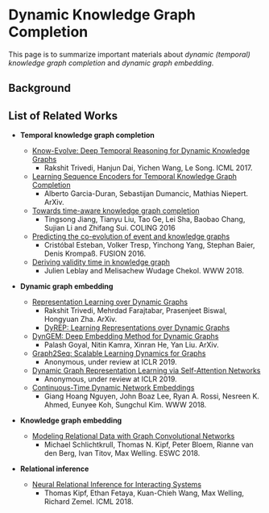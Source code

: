 # Dynamic Knowledge Graph Completion
This page is to summarize important materials about *dynamic (temporal) knowledge graph completion* and *dynamic graph embedding*.

## Background

## List of Related Works
- **Temporal knowledge graph completion**
	- [Know-Evolve: Deep Temporal Reasoning for Dynamic Knowledge Graphs](https://arxiv.org/abs/1705.05742)
		- Rakshit Trivedi, Hanjun Dai, Yichen Wang, Le Song. ICML 2017.
	- [Learning Sequence Encoders for Temporal Knowledge Graph Completion](https://arxiv.org/abs/1809.03202)
		- Alberto Garcia-Duran, Sebastijan Dumancic, Mathias Niepert. ArXiv.
	- [Towards time-aware knowledge graph completion](http://aclweb.org/anthology/C16-1161)
		- Tingsong Jiang, Tianyu Liu, Tao Ge, Lei Sha, Baobao Chang, Sujian Li and Zhifang Sui. COLING 2016
	- [Predicting the co-evolution of event and knowledge graphs](https://arxiv.org/abs/1512.06900)
		- Cristóbal Esteban, Volker Tresp, Yinchong Yang, Stephan Baier, Denis Krompaß. FUSION 2016.
	- [Deriving validity time in knowledge graph](http://delivery.acm.org/10.1145/3200000/3191639/p1771-leblay.pdf?ip=104.32.179.96&id=3191639&acc=OPEN&key=4D4702B0C3E38B35%2E4D4702B0C3E38B35%2E4D4702B0C3E38B35%2E6D218144511F3437&__acm__=1538798916_bab148998697ca6188d769a71acefe67)
		- Julien Leblay and Melisachew Wudage Chekol. WWW 2018.

- **Dynamic graph embedding**
	- [Representation Learning over Dynamic Graphs](https://arxiv.org/abs/1803.04051)
		- Rakshit Trivedi, Mehrdad Farajtabar, Prasenjeet Biswal, Hongyuan Zha. ArXiv.
		- [DyREP: Learning Representations over Dynamic Graphs](https://openreview.net/forum?id=HyePrhR5KX)
	- [DynGEM: Deep Embedding Method for Dynamic Graphs](https://arxiv.org/abs/1805.11273)
		- Palash Goyal, Nitin Kamra, Xinran He, Yan Liu. ArXiv.
	- [Graph2Seq: Scalable Learning Dynamics for Graphs](https://openreview.net/forum?id=Ske7ToC5Km)
		- Anonymous, under review at ICLR 2019.
	- [Dynamic Graph Representation Learning via Self-Attention Networks](https://openreview.net/forum?id=HylsgnCcFQ)
		- Anonymous, under review at ICLR 2019.
	- [Continuous-Time Dynamic Network Embeddings](http://ryanrossi.com/pubs/nguyen-et-al-WWW18-BigNet.pdf)
		- Giang Hoang Nguyen, John Boaz Lee, Ryan A. Rossi, Nesreen K. Ahmed, Eunyee Koh, Sungchul Kim. WWW 2018.


- **Knowledge graph embedding**
	- [Modeling Relational Data with Graph Convolutional Networks](https://arxiv.org/abs/1703.06103)
		- Michael Schlichtkrull, Thomas N. Kipf, Peter Bloem, Rianne van den Berg, Ivan Titov, Max Welling. ESWC 2018.

- **Relational inference**
	- [Neural Relational Inference for Interacting Systems](https://arxiv.org/abs/1802.04687)
		- Thomas Kipf, Ethan Fetaya, Kuan-Chieh Wang, Max Welling, Richard Zemel. ICML 2018.